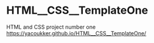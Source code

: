 # HTML__CSS__TemplateOne
HTML and CSS project number one
</br>  https://yacoukker.github.io/HTML__CSS__TemplateOne/
